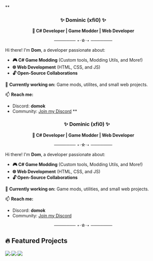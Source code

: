 **<h3 align="center">✨ Dominic (xfi0) ✨</h3>

<p align="center">
  <strong>🚀 C# Developer | Game Modder | Web Developer</strong>
</p>

<p align="center">─────── ⋆⋅☆⋅⋆ ───────</p>

Hi there! I'm **Dom**, a developer passionate about:
- **🎮 C# Game Modding** (Custom tools, Modding Utils, and More!)
- **🌐 Web Development** (HTML, CSS, and JS)
- **🔓 Open-Source Collaborations**

🔧 **Currently working on:** Game mods, utilites, and small web projects.

📫 **Reach me:**
- Discord: **domok**
- Community: [Join my Discord](https://discord.gg/SXV8Bmy4Tt)
**<h3 align="center">✨ Dominic (xfi0) ✨</h3>

<p align="center">
  <strong>🚀 C# Developer | Game Modder | Web Developer</strong>
</p>

<p align="center">─────── ⋆⋅☆⋅⋆ ───────</p>

Hi there! I'm **Dom**, a developer passionate about:
- **🎮 C# Game Modding** (Custom tools, Modding Utils, and More!)
- **🌐 Web Development** (HTML, CSS, and JS)
- **🔓 Open-Source Collaborations**

🔧 **Currently working on:** Game mods, utilities, and small web projects.

📫 **Reach me:**
- Discord: **domok**
- Community: [Join my Discord](https://discord.gg/SXV8Bmy4Tt)

<p align="center">─────── ⋆⋅☆⋅⋆ ───────</p>

## 🔥 Featured Projects

<a href="https://github.com/xfi0/Titled">
  <img align="center" src="https://github-readme-stats.vercel.app/api/pin/?username=xfi0&repo=Titled&theme=dark" />
</a>

<a href="https://github.com/xfi0/Titled-Gui-CS2">
  <img align="center" src="https://github-readme-stats.vercel.app/api/pin/?username=xfi0&repo=Titled-Gui-CS2&theme=dark" />
</a>

<a href="https://github.com/xfi0/WatchTemplate">
  <img align="center" src="https://github-readme-stats.vercel.app/api/pin/?username=xfi0&repo=WatchTemplate&theme=dark" />
</a>
